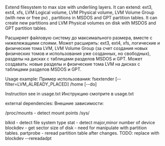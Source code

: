 [comment]: <> ([![Coverage Status]&#40;https://coveralls.io/repos/rekby/fsextender/badge.svg?branch=master&service=github&#41;]&#40;https://coveralls.io/github/rekby/fsextender?branch=master&#41;)

[comment]: <> ([![Build Status]&#40;https://travis-ci.org/rekby/fsextender.svg&#41;]&#40;https://travis-ci.org/rekby/fsextender&#41;)

[comment]: <> (Test status doesn't actual because based on old unsupported ubuntu version. )

Extend filesystem to max size with underliing layers.
It can extend: ext3, ext4, xfs, LVM Logical volume, LVM Physical volume, LVM Volume Group (with new or free pv)
, partitions in MSDOS and GPT partition tables.
It can create new partitions and LVM Physical volumes on disk with MSDOS and GPT partition tables.

Расширяет файловую систему до максимального размера, вместе с нижележащими слоями.
Может расширять: ext3, ext4, xfs, логические и физические тома LVM, LVM Volume Group (за счет создания новых
физических томов и использования уже созданных, но свободных), разделы на дисках с таблицами разделов MSDOS
и GPT.
Может создавать: новые разделы и физические тома LVM на дисках с таблицами разделов MSDOS и GPT.

Usage example:
Пример использования:
fsextender [--filter=LVM_ALREADY_PLACED] /home [--do]

Instruction see in usage.txt
Инструкцию смотрите в usage.txt

external dependencies:
Внешние зависимости:

/proc/mounts - detect mount points
/sys/

blkid - detect file system type
stat - detect major,minor number of device
blockdev - get sector size of disk - need for manipulate with partition tables.
partprobe - reread partition table after changes. TODO: replace with blockdev --rereadadpt
